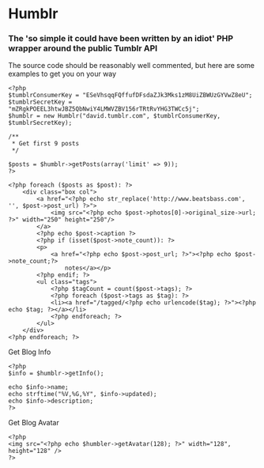# Humblr
### The 'so simple it could have been written by an idiot' PHP wrapper around the public Tumblr API

The source code should be reasonably well commented, but here are some examples to get you on your way

    <?php
    $tumblrConsumerKey = "ESeVhsqqFQffufDFsdaZJk3Mks1zM8UiZBWUzGYVwZ8eU";
    $tumblrSecretKey = "mZRgkPOEEL3htwJBZ5QbNwiY4LMWVZBV156rTRtRvYHG3TWCc5j";
    $humblr = new Humblr("david.tumblr.com", $tumblrConsumerKey, $tumblrSecretKey);

    /**
     * Get first 9 posts
     */

    $posts = $humblr->getPosts(array('limit' => 9));
    ?>

    <?php foreach ($posts as $post): ?>
        <div class="box col">
            <a href="<?php echo str_replace('http://www.beatsbass.com', '', $post->post_url) ?>">
                <img src="<?php echo $post->photos[0]->original_size->url; ?>" width="250" height="250"/>
            </a>
            <?php echo $post->caption ?>
            <?php if (isset($post->note_count)): ?>
            <p>
                <a href="<?php echo $post->post_url; ?>"><?php echo $post->note_count;?>
                    notes</a></p>
            <?php endif; ?>
            <ul class="tags">
                <?php $tagCount = count($post->tags); ?>
                <?php foreach ($post->tags as $tag): ?>
                <li><a href="/tagged/<?php echo urlencode($tag); ?>"><?php echo $tag; ?></a></li>
                <?php endforeach; ?>
            </ul>
        </div>
    <?php endforeach; ?>

Get Blog Info

    <?php
    $info = $humblr->getInfo();

    echo $info->name;
    echo strftime("%V,%G,%Y", $info->updated);
    echo $info->description;
    ?>

Get Blog Avatar

    <?php
    <img src="<?php echo $humbler->getAvatar(128); ?>" width="128", height="128" />
    ?>

